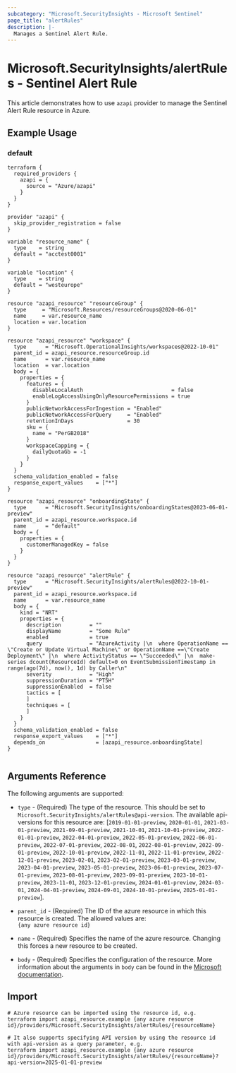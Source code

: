 ```yaml
---
subcategory: "Microsoft.SecurityInsights - Microsoft Sentinel"
page_title: "alertRules"
description: |-
  Manages a Sentinel Alert Rule.
---
```


# Microsoft.SecurityInsights/alertRules - Sentinel Alert Rule

This article demonstrates how to use `azapi` provider to manage the Sentinel Alert Rule resource in Azure.

## Example Usage

### default

```hcl
terraform {
  required_providers {
    azapi = {
      source = "Azure/azapi"
    }
  }
}

provider "azapi" {
  skip_provider_registration = false
}

variable "resource_name" {
  type    = string
  default = "acctest0001"
}

variable "location" {
  type    = string
  default = "westeurope"
}

resource "azapi_resource" "resourceGroup" {
  type     = "Microsoft.Resources/resourceGroups@2020-06-01"
  name     = var.resource_name
  location = var.location
}

resource "azapi_resource" "workspace" {
  type      = "Microsoft.OperationalInsights/workspaces@2022-10-01"
  parent_id = azapi_resource.resourceGroup.id
  name      = var.resource_name
  location  = var.location
  body = {
    properties = {
      features = {
        disableLocalAuth                            = false
        enableLogAccessUsingOnlyResourcePermissions = true
      }
      publicNetworkAccessForIngestion = "Enabled"
      publicNetworkAccessForQuery     = "Enabled"
      retentionInDays                 = 30
      sku = {
        name = "PerGB2018"
      }
      workspaceCapping = {
        dailyQuotaGb = -1
      }
    }
  }
  schema_validation_enabled = false
  response_export_values    = ["*"]
}

resource "azapi_resource" "onboardingState" {
  type      = "Microsoft.SecurityInsights/onboardingStates@2023-06-01-preview"
  parent_id = azapi_resource.workspace.id
  name      = "default"
  body = {
    properties = {
      customerManagedKey = false
    }
  }
}

resource "azapi_resource" "alertRule" {
  type      = "Microsoft.SecurityInsights/alertRules@2022-10-01-preview"
  parent_id = azapi_resource.workspace.id
  name      = var.resource_name
  body = {
    kind = "NRT"
    properties = {
      description         = ""
      displayName         = "Some Rule"
      enabled             = true
      query               = "AzureActivity |\n  where OperationName == \"Create or Update Virtual Machine\" or OperationName ==\"Create Deployment\" |\n  where ActivityStatus == \"Succeeded\" |\n  make-series dcount(ResourceId) default=0 on EventSubmissionTimestamp in range(ago(7d), now(), 1d) by Caller\n"
      severity            = "High"
      suppressionDuration = "PT5H"
      suppressionEnabled  = false
      tactics = [
      ]
      techniques = [
      ]
    }
  }
  schema_validation_enabled = false
  response_export_values    = ["*"]
  depends_on                = [azapi_resource.onboardingState]
}


```



## Arguments Reference

The following arguments are supported:

* `type` - (Required) The type of the resource. This should be set to `Microsoft.SecurityInsights/alertRules@api-version`. The available api-versions for this resource are: [`2019-01-01-preview`, `2020-01-01`, `2021-03-01-preview`, `2021-09-01-preview`, `2021-10-01`, `2021-10-01-preview`, `2022-01-01-preview`, `2022-04-01-preview`, `2022-05-01-preview`, `2022-06-01-preview`, `2022-07-01-preview`, `2022-08-01`, `2022-08-01-preview`, `2022-09-01-preview`, `2022-10-01-preview`, `2022-11-01`, `2022-11-01-preview`, `2022-12-01-preview`, `2023-02-01`, `2023-02-01-preview`, `2023-03-01-preview`, `2023-04-01-preview`, `2023-05-01-preview`, `2023-06-01-preview`, `2023-07-01-preview`, `2023-08-01-preview`, `2023-09-01-preview`, `2023-10-01-preview`, `2023-11-01`, `2023-12-01-preview`, `2024-01-01-preview`, `2024-03-01`, `2024-04-01-preview`, `2024-09-01`, `2024-10-01-preview`, `2025-01-01-preview`].

* `parent_id` - (Required) The ID of the azure resource in which this resource is created. The allowed values are:  
  `{any azure resource id}`

* `name` - (Required) Specifies the name of the azure resource. Changing this forces a new resource to be created.

* `body` - (Required) Specifies the configuration of the resource. More information about the arguments in `body` can be found in the [Microsoft documentation](https://learn.microsoft.com/en-us/azure/templates/Microsoft.SecurityInsights/alertRules?pivots=deployment-language-terraform).

## Import

 ```shell
 # Azure resource can be imported using the resource id, e.g.
 terraform import azapi_resource.example {any azure resource id}/providers/Microsoft.SecurityInsights/alertRules/{resourceName}
 
 # It also supports specifying API version by using the resource id with api-version as a query parameter, e.g.
 terraform import azapi_resource.example {any azure resource id}/providers/Microsoft.SecurityInsights/alertRules/{resourceName}?api-version=2025-01-01-preview
 ```
